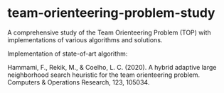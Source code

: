 # team-orienteering-problem-study
A comprehensive study of the Team Orienteering Problem (TOP) with implementations of various algorithms and solutions.

Implementation of state-of-art algorithm:


Hammami, F., Rekik, M., & Coelho, L. C. (2020). A hybrid adaptive large neighborhood search heuristic for the team orienteering problem. Computers & Operations Research, 123, 105034.

